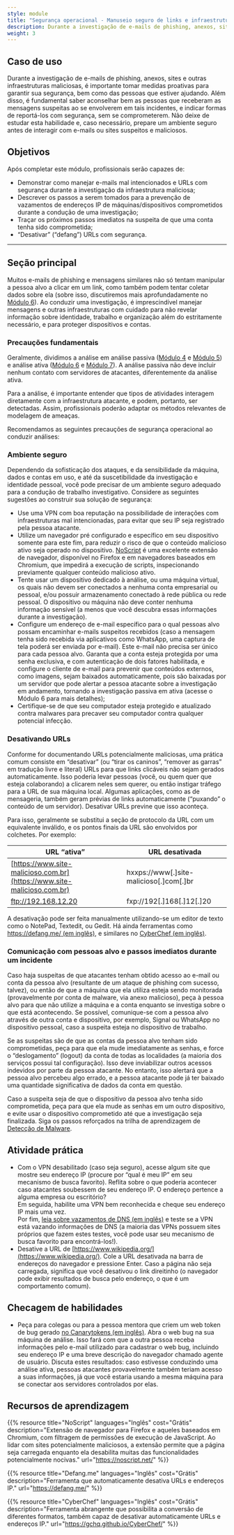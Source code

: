 ```yaml
---
style: module
title: "Segurança operacional - Manuseio seguro de links e infraestrutura"
description: Durante a investigação de e-mails de phishing, anexos, sites e outras infraestruturas maliciosas, é importante tomar medidas proativas para garantir sua segurança, bem como das pessoas que estiver ajudando. Não deixe de estudar esta habilidade e, caso necessário, prepare um ambiente seguro antes de interagir com e-mails ou sites suspeitos e maliciosos.
weight: 3
---
```

## Caso de uso

Durante a investigação de e-mails de phishing, anexos, sites e outras infraestruturas maliciosas, é importante tomar medidas proativas para garantir sua segurança, bem como das pessoas que estiver ajudando. Além disso, é fundamental saber aconselhar bem as pessoas que receberam as mensagens suspeitas ao se envolverem em tais incidentes, e indicar formas de reportá-los com segurança, sem se comprometerem. Não deixe de estudar esta habilidade e, caso necessário, prepare um ambiente seguro antes de interagir com e-mails ou sites suspeitos e maliciosos.

## Objetivos

Após completar este módulo, profissionais serão capazes de:


- Demonstrar como manejar e-mails mal intencionados e URLs com segurança durante a investigação da infraestrutura maliciosa;
- Descrever os passos a serem tomados para a prevenção de vazamentos de endereços IP de máquinas/dispositivos comprometidos durante a condução de uma investigação;
- Traçar os próximos passos imediatos na suspeita de que uma conta tenha sido comprometida;
- “Desativar” (“defang”) URLs com segurança.

- - -

## Seção principal 

Muitos e-mails de phishing e mensagens similares não só tentam manipular a pessoa alvo a clicar em um link, como também podem tentar coletar dados sobre ela (sobre isso, discutiremos mais aprofundadamente no [Módulo 6](/pt-br/learning-path/1/module-6/)). Ao conduzir uma investigação, é imprescindível manejar mensagens e outras infraestruturas com cuidado para não revelar informação sobre identidade, trabalho e organização além do estritamente necessário, e para proteger dispositivos e contas.


### Precauções fundamentais

Geralmente, dividimos a análise em análise passiva ([Módulo 4](/pt-br/learning-path/1/module-4) e [Módulo 5](/pt-br/learning-path/1/module-5)) e análise ativa ([Módulo 6](/pt-br/learning-path/1/module-6) e [Módulo 7](/pt-br/learning-path/1/module-7)). A análise passiva não deve incluir nenhum contato com servidores de atacantes, diferentemente da análise ativa.

Para a análise, é importante entender que tipos de atividades interagem diretamente com a infraestrutura atacante, e podem, portanto, ser detectadas. Assim, profissionais poderão adaptar os métodos relevantes de modelagem de ameaças.

Recomendamos as seguintes precauções de segurança operacional ao conduzir análises:

### Ambiente seguro

Dependendo da sofisticação dos ataques, e da sensibilidade da máquina, dados e contas em uso, e até da suscetibilidade da investigação e identidade pessoal, você pode precisar de um ambiente seguro adequado para a condução de trabalho investigativo. Considere as seguintes sugestões ao construir sua solução de segurança:

- Use uma VPN com boa reputação na possibilidade de interações com infraestruturas mal intencionadas, para evitar que seu IP seja registrado pela pessoa atacante.
- Utilize um navegador pré configurado e específico em seu dispositivo somente para este fim, para reduzir o risco de que o conteúdo malicioso ativo seja operado no dispositivo. [NoScript](https://noscript.net/) é uma excelente extensão de navegador, disponível no Firefox e em navegadores baseados em Chromium, que impedirá a execução de scripts, inspecionando previamente qualquer conteúdo malicioso ativo.
- Tente usar um dispositivo dedicado à análise, ou uma máquina virtual, os quais não devem ser conectados a nenhuma conta empresarial ou pessoal, e/ou possuir armazenamento conectado à rede pública ou rede pessoal. O dispositivo ou máquina não deve conter nenhuma informação sensível (a menos que você descubra essas informações durante a investigação).
- Configure um endereço de e-mail específico para o qual pessoas alvo possam encaminhar e-mails suspeitos recebidos (caso a mensagem tenha sido recebida via aplicativos como WhatsApp, uma captura de tela poderá ser enviada por e-mail). Este e-mail não precisa ser único para cada pessoa alvo. Garanta que a conta esteja protegida por uma senha exclusiva, e com autenticação de dois fatores habilitada, e configure o cliente de e-mail para prevenir que conteúdos externos, como imagens, sejam baixados automaticamente, pois são baixadas por um servidor que pode alertar a pessoa atacante sobre a investigação em andamento, tornando a investigação passiva em ativa (acesse o Módulo 6 para mais detalhes);
- Certifique-se de que seu computador esteja protegido e atualizado contra malwares para precaver seu computador contra qualquer potencial infecção.

### Desativando URLs

Conforme for documentando URLs potencialmente maliciosas, uma prática comum consiste em “desativar” (ou “tirar os caninos”, “remover as garras” em tradução livre e literal) URLs para que links clicáveis não sejam gerados automaticamente. Isso poderia levar pessoas (você, ou quem quer que esteja colaborando) a clicarem neles sem querer, ou então instigar tráfego para a URL de sua máquina local. Algumas aplicações, como as de mensageria, também geram prévias de links automaticamente (“puxando” o conteúdo de um servidor). Desativar URLs previne que isso aconteça.

Para isso, geralmente se substitui a seção de protocolo da URL com um equivalente inválido, e os pontos finais da URL são envolvidos por colchetes. Por exemplo:

| URL “ativa”                                                      | URL desativada                  |
|--------------------------------------------------------------------|-----------------------------------|
| [https://www.site-malicioso.com.br](https://www.site-malicioso.com.br)   | hxxps://www[.]site-malicioso[.]com[.]br |
| ftp://192.168.12.20                                                | fxp://192[.]168[.]12[.]20          |

A desativação pode ser feita manualmente utilizando-se um editor de texto como o NotePad, Textedit, ou Gedit. Há ainda ferramentas como [https://defang.me/ (em inglês)](https://defang.me/), e similares no [CyberChef (em inglês)](https://gchq.github.io/CyberChef).

### Comunicação com pessoas alvo e passos imediatos durante um incidente

Caso haja suspeitas de que atacantes tenham obtido acesso ao e-mail ou conta da pessoa alvo (resultante de um ataque de phishing com sucesso, talvez), ou então de que a máquina que ela utiliza esteja sendo monitorada (provavelmente por conta de malware, via anexo malicioso), peça à pessoa alvo para que não utilize a máquina e a conta enquanto se investiga sobre o que está acontecendo. Se possível, comunique-se com a pessoa alvo através de outra conta e dispositivo, por exemplo, Signal ou WhatsApp no dispositivo pessoal, caso a suspeita esteja no dispositivo de trabalho.

Se as suspeitas são de que as contas da pessoa alvo tenham sido comprometidas, peça para que ela mude imediatamente as senhas, e force o “deslogamento” (logout) da conta de todas as localidades (a maioria dos serviços possui tal configuração). Isso deve inviabilizar outros acessos indevidos por parte da pessoa atacante. No entanto, isso alertará que a pessoa alvo percebeu algo errado, e a pessoa atacante pode já ter baixado uma quantidade significativa de dados da conta em questão.

Caso a suspeita seja de que o dispositivo da pessoa alvo tenha sido comprometida, peça para que ela mude as senhas em um outro dispositivo, e evite usar o dispositivo comprometido até que a investigação seja finalizada. Siga os passos reforçados na trilha de aprendizagem de [Detecção de Malware](/pt-br/learning-path/2/).

## Atividade prática

- Com o VPN desabilitado (caso seja seguro), acesse algum site que mostre seu endereço IP (procure por “qual é meu IP” em seu mecanismo de busca favorito). Reflita sobre o que poderia acontecer caso atacantes soubessem de seu endereço IP. O endereço pertence a alguma empresa ou escritório? \
  Em seguida, habilite uma VPN bem reconhecida e cheque seu endereço IP mais uma vez. \
  Por fim, [leia sobre vazamentos de DNS (em inglês)](https://mullvad.net/en/help/all-about-dns-servers-and-privacy) e teste se a VPN está vazando informações de DNS (a maioria das VPNs possuem sites próprios que fazem estes testes, você pode usar seu mecanismo de busca favorito para encontrá-los!).
- Desative a URL de [https://www.wikipedia.org/](https://www.wikipedia.org/). Cole a URL desativada na barra de endereços do navegador e pressione Enter. Caso a página não seja carregada, significa que você desativou o link direitinho (o navegador pode exibir resultados de busca pelo endereço, o que é um comportamento comum).

## Checagem de habilidades

- Peça para colegas ou para a pessoa mentora que criem um web token de bug gerado [no Canarytokens (em inglês)](https://canarytokens.org/generate#). Abra o web bug na sua máquina de análise. Isso fará com que a outra pessoa receba informações pelo e-mail utilizado para cadastrar o web bug, incluindo seu endereço IP e uma breve descrição do navegador chamado agente de usuário. Discuta estes resultados: caso estivesse conduzindo uma análise ativa, pessoas atacantes provavelmente também teriam acesso a suas informações, já que você estaria usando a mesma máquina para se conectar aos servidores controlados por elas.

## Recursos de aprendizagem

{{% resource title="NoScript" languages="Inglês" cost="Grátis" description="Extensão de navegador para Firefox e aqueles baseados em Chromium, com filtragem de permissões de execução de JavaScript. Ao lidar com sites potencialmente maliciosos, a extensão permite que a página seja carregada enquanto ela desabilita muitas das funcionalidades potencialmente nocivas." url="https://noscript.net/" %}}

{{% resource title="Defang.me" languages="Inglês" cost="Grátis" description="Ferramenta que automaticamente desativa URLs e endereços IP." url="https://defang.me/" %}}

{{% resource title="CyberChef" languages="Inglês" cost="Grátis" description="Ferramenta abrangente que possibilita a conversão de diferentes formatos, também capaz de desativar automaticamente URLs e endereços IP." url="https://gchq.github.io/CyberChef/" %}}
